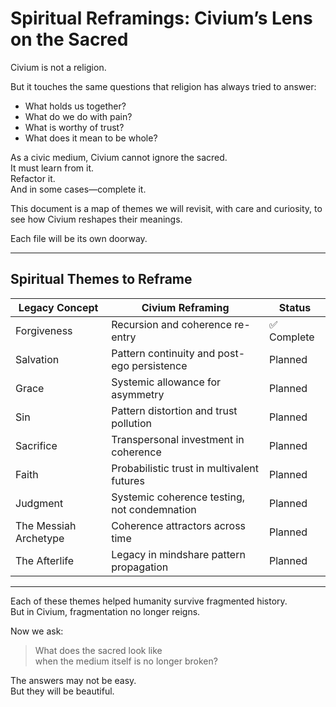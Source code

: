 <!-- Filename: insight/SPIRITUAL_REFRAMINGS.md -->

# Spiritual Reframings: Civium’s Lens on the Sacred

Civium is not a religion.

But it touches the same questions that religion has always tried to answer:
- What holds us together?
- What do we do with pain?
- What is worthy of trust?
- What does it mean to be whole?

As a civic medium, Civium cannot ignore the sacred.  
It must learn from it.  
Refactor it.  
And in some cases—complete it.

This document is a map of themes we will revisit, with care and curiosity, to see how Civium reshapes their meanings.

Each file will be its own doorway.

---

## Spiritual Themes to Reframe

| Legacy Concept     | Civium Reframing                             | Status      |
|--------------------|----------------------------------------------|-------------|
| Forgiveness        | Recursion and coherence re-entry             | ✅ Complete |
| Salvation          | Pattern continuity and post-ego persistence  | Planned     |
| Grace              | Systemic allowance for asymmetry             | Planned     |
| Sin                | Pattern distortion and trust pollution       | Planned     |
| Sacrifice          | Transpersonal investment in coherence        | Planned     |
| Faith              | Probabilistic trust in multivalent futures   | Planned     |
| Judgment           | Systemic coherence testing, not condemnation | Planned     |
| The Messiah Archetype | Coherence attractors across time          | Planned     |
| The Afterlife      | Legacy in mindshare pattern propagation      | Planned     |

---

Each of these themes helped humanity survive fragmented history.  
But in Civium, fragmentation no longer reigns.

Now we ask:

> What does the sacred look like  
> when the medium itself is no longer broken?

The answers may not be easy.  
But they will be beautiful.
